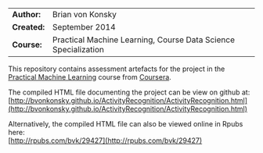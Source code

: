 |                   |                                                        |
|:------------------|:-------------------------------------------------------|
|**Author:**        | Brian von Konsky
|**Created:**       | September 2014
|**Course:**        | Practical Machine Learning, Course Data Science Specialization


This repository contains assessment artefacts for the project in the 
[Practical Machine Learning](https://www.coursera.org/course/predmachlearn) course from [Coursera](https://www.coursera.org/).

The compiled HTML file documenting the project can be view on github at:</br>
[http://bvonkonsky.github.io/ActivityRecognition/ActivityRecognition.html](http://bvonkonsky.github.io/ActivityRecognition/ActivityRecognition.html)

Alternatively, the compiled HTML file can also be viewed online in Rpubs here:</br>
[http://rpubs.com/bvk/29427](http://rpubs.com/bvk/29427)

